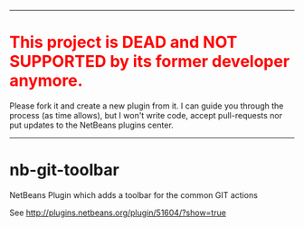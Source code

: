 <hr>
<h1 style="color: #FF0000">This project is DEAD and NOT SUPPORTED by its former developer anymore.</h1>
Please fork it and create a new plugin from it. I can guide you through the process (as time allows), but I won't write code, accept pull-requests nor put updates to the NetBeans plugins center.
<hr>



nb-git-toolbar
==================================

NetBeans Plugin which adds a toolbar for the common GIT actions

See http://plugins.netbeans.org/plugin/51604/?show=true
